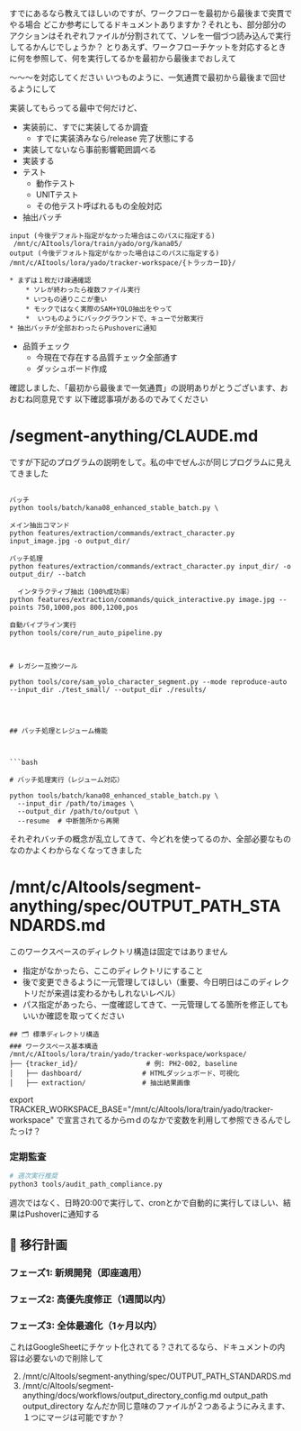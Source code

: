 
すでにあるなら教えてほしいのですが、ワークフローを最初から最後まで突貫でやる場合
どこか参考にしてるドキュメントありますか？それとも、部分部分のアクションはそれぞれファイルが分割されてて、ソレを一個づつ読み込んで実行してるかんじでしょうか？
とりあえず、ワークフローチケットを対応するときに何を参照して、何を実行してるかを最初から最後までおしえて

〜〜〜を対応してください
いつものように、一気通貫で最初から最後まで回せるようにして

実装してもらってる最中で何だけど、
* 実装前に、すでに実装してるか調査
	* すでに実装済みなら/release 完了状態にする
* 実装してないなら事前影響範囲調べる
* 実装する
* テスト
	* 動作テスト
	* UNITテスト
	* その他テスト呼ばれるもの全般対応
* 抽出バッチ
```
input (今後デフォルト指定がなかった場合はこのパスに指定する)
 /mnt/c/AItools/lora/train/yado/org/kana05/
output (今後デフォルト指定がなかった場合はこのパスに指定する)
/mnt/c/AItools/lora/yado/tracker-workspace/{トラッカーID}/
```
	* まずは１枚だけ疎通確認
		* ソレが終わったら複数ファイル実行
		* いつもの通りここが重い
		* モックではなく実際のSAM+YOLO抽出をやって
		*  いつものようにバックグラウンドで、キューで分散実行
	* 抽出バッチが全部おわったらPushoverに通知

* 品質チェック
	* 今現在で存在する品質チェック全部通す
	* ダッシュボード作成




確認しました、「最初から最後まで一気通貫」の説明ありがとうございます、おおむね同意見です
以下確認事項があるのでみてください
# /segment-anything/CLAUDE.md
ですが下記のプログラムの説明をして。私の中でぜんぶが同じプログラムに見えてきました

```

バッチ
python tools/batch/kana08_enhanced_stable_batch.py \

メイン抽出コマンド
python features/extraction/commands/extract_character.py input_image.jpg -o output_dir/

バッチ処理
python features/extraction/commands/extract_character.py input_dir/ -o output_dir/ --batch

  インタラクティブ抽出（100%成功率）
python features/extraction/commands/quick_interactive.py image.jpg --points 750,1000,pos 800,1200,pos

自動パイプライン実行
python tools/core/run_auto_pipeline.py

  

# レガシー互換ツール

python tools/core/sam_yolo_character_segment.py --mode reproduce-auto --input_dir ./test_small/ --output_dir ./results/


  

## バッチ処理とレジューム機能

  

```bash

# バッチ処理実行（レジューム対応）

python tools/batch/kana08_enhanced_stable_batch.py \
  --input_dir /path/to/images \
  --output_dir /path/to/output \
  --resume  # 中断箇所から再開

```

それぞれバッチの概念が乱立してきて、今どれを使ってるのか、全部必要なものなのかよくわからなくなってきました

#  /mnt/c/AItools/segment-anything/spec/OUTPUT_PATH_STANDARDS.md

このワークスペースのディレクトリ構造は固定ではありません
* 指定がなかったら、ここのディレクトリにすること
* 後で変更できるように一元管理してほしい（重要、今日明日はこのディレクトリだが来週は変わるかもしれないレベル）
* パス指定があったら、一度確認してきて、一元管理してる箇所を修正してもいいか確認を取ってください

```
## 🗂 標準ディレクトリ構造
### ワークスペース基本構造
/mnt/c/AItools/lora/train/yado/tracker-workspace/workspace/
├── {tracker_id}/                 # 例: PH2-002, baseline
│   ├── dashboard/               # HTMLダッシュボード、可視化
│   ├── extraction/              # 抽出結果画像
```

  export TRACKER_WORKSPACE_BASE="/mnt/c/AItools/lora/train/yado/tracker-workspace"
で宣言されてるからｍｄのなかで変数を利用して参照できるんでしたっけ？


### 定期監査
```bash
# 週次実行推奨
python3 tools/audit_path_compliance.py
```
週次ではなく、日時20:00で実行して、cronとかで自動的に実行してほしい、結果はPushoverに通知する


  

## 🚀 移行計画 
### フェーズ1: 新規開発（即座適用）
### フェーズ2: 高優先度修正（1週間以内）
### フェーズ3: 全体最適化（1ヶ月以内）

これはGoogleSheetにチケット化されてる？されてるなら、ドキュメントの内容は必要ないので削除して


  2. /mnt/c/AItools/segment-anything/spec/OUTPUT_PATH_STANDARDS.md
  3. /mnt/c/AItools/segment-anything/docs/workflows/output_directory_config.md
output_path output_directory なんだか同じ意味のファイルが２つあるようにみえます、１つにマージは可能ですか？


